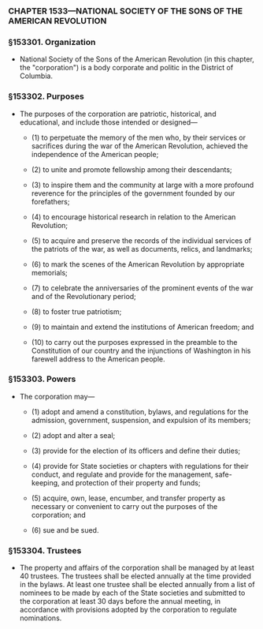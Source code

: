 ### **CHAPTER 1533—NATIONAL SOCIETY OF THE SONS OF THE AMERICAN REVOLUTION**

### §153301. Organization
* National Society of the Sons of the American Revolution (in this chapter, the "corporation") is a body corporate and politic in the District of Columbia.

### §153302. Purposes
* The purposes of the corporation are patriotic, historical, and educational, and include those intended or designed—

  * (1) to perpetuate the memory of the men who, by their services or sacrifices during the war of the American Revolution, achieved the independence of the American people;

  * (2) to unite and promote fellowship among their descendants;

  * (3) to inspire them and the community at large with a more profound reverence for the principles of the government founded by our forefathers;

  * (4) to encourage historical research in relation to the American Revolution;

  * (5) to acquire and preserve the records of the individual services of the patriots of the war, as well as documents, relics, and landmarks;

  * (6) to mark the scenes of the American Revolution by appropriate memorials;

  * (7) to celebrate the anniversaries of the prominent events of the war and of the Revolutionary period;

  * (8) to foster true patriotism;

  * (9) to maintain and extend the institutions of American freedom; and

  * (10) to carry out the purposes expressed in the preamble to the Constitution of our country and the injunctions of Washington in his farewell address to the American people.

### §153303. Powers
* The corporation may—

  * (1) adopt and amend a constitution, bylaws, and regulations for the admission, government, suspension, and expulsion of its members;

  * (2) adopt and alter a seal;

  * (3) provide for the election of its officers and define their duties;

  * (4) provide for State societies or chapters with regulations for their conduct, and regulate and provide for the management, safe-keeping, and protection of their property and funds;

  * (5) acquire, own, lease, encumber, and transfer property as necessary or convenient to carry out the purposes of the corporation; and

  * (6) sue and be sued.

### §153304. Trustees
* The property and affairs of the corporation shall be managed by at least 40 trustees. The trustees shall be elected annually at the time provided in the bylaws. At least one trustee shall be elected annually from a list of nominees to be made by each of the State societies and submitted to the corporation at least 30 days before the annual meeting, in accordance with provisions adopted by the corporation to regulate nominations.